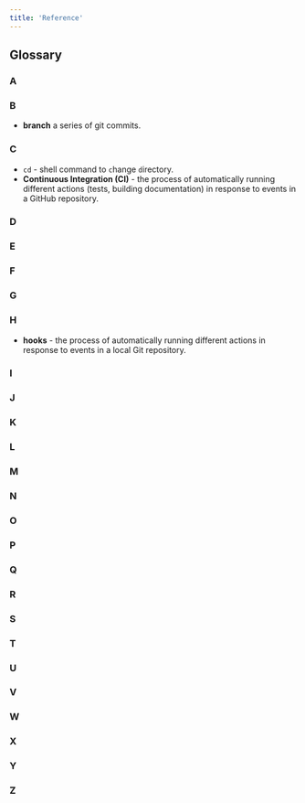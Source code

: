 ```yaml
---
title: 'Reference'
---
```


## Glossary

### A

### B

* **branch** a series of git commits.

### C

* `cd` - shell command to `c`hange `d`irectory.
* **Continuous Integration (CI)** - the process of automatically running different actions (tests, building
  documentation) in response to events in a GitHub repository.

### D

### E

### F

### G

### H

* **hooks** - the process of automatically running different actions in response to events in a local Git repository.

### I

### J

### K

### L

### M

### N

### O

### P

### Q

### R

### S

### T

### U

### V

### W

### X

### Y

### Z
